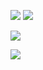 <p align="left">
<a href="https://discord.com/users/166644059534786560" target"blank_"><img src="https://img.shields.io/badge/discord%20-7289DA.svg?&style=for-the-badge&logo=discord&logoColor=white"></a>
</a>
<a href="https://instagram.com/spinozapy" target"blank_"><img src="https://img.shields.io/badge/INSTAGRAM%20-DC3175.svg?&style=for-the-badge&logo=instagram&logoColor=white"></a>

![](https://komarev.com/ghpvc/?username=spinozapy)

<p align="left">
   <img src="https://github-readme-stats.vercel.app/api/top-langs/?username=spinozapy&layout=compact&theme=dark&hide_border=true" />
